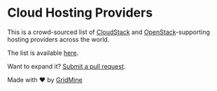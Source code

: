 # Cloud Hosting Providers
This is a crowd-sourced list of [CloudStack](https://cloudstack.apache.org/) and [OpenStack](https://www.openstack.org/)-supporting hosting providers across the world.

The list is available [here](http://cloud-providers.s3-website-us-east-1.amazonaws.com/).

Want to expand it? [Submit a pull request](https://github.com/BalLab/cloud-hosting-providers/pull/new/master).

Made with ❤ by [GridMine](http://www.gridmine.com/)
